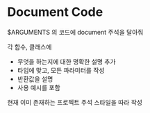 # Document Code

$ARGUMENTS 의 코드에 document 주석을 달아줘

각 함수, 클래스에
- 무엇을 하는지에 대한 명확한 설명 추가
- 타입에 맞고, 모든 파라미터를 작성
- 반환값을 설명
- 사용 예시를 포함

현재 이미 존재하는 프로젝트 주석 스타일을 따라 작성